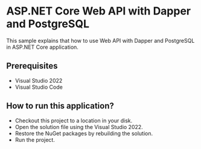 # ASP.NET Core Web API with Dapper and PostgreSQL

This sample explains that how to use Web API with Dapper and PostgreSQL in ASP.NET Core application.

## Prerequisites

* Visual Studio 2022
* Visual Studio Code

## How to run this application?

* Checkout this project to a location in your disk.
* Open the solution file using the Visual Studio 2022.
* Restore the NuGet packages by rebuilding the solution.
* Run the project.